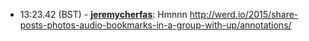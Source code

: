 * <a id="13:23.42">13:23.42 (BST)</a> - __[jeremycherfas](https://github.com/jeremycherfas)__: Hmnnn http://werd.io/2015/share-posts-photos-audio-bookmarks-in-a-group-with-up/annotations/
